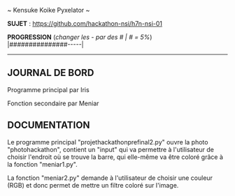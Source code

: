 ~ Kensuke Koike Pyxelator ~

**SUJET** : https://github.com/hackathon-nsi/h7n-nsi-01

**PROGRESSION** (*changer les - par des # | # = 5%*)<br />
|###############-----|

<hr />
<!-- ne pas effacer les lignes ci-dessus et mettre à jour la progression régulièrement -->

## JOURNAL DE BORD

Programme principal par Iris

Fonction secondaire par Meniar

## DOCUMENTATION
Le programme principal "projethackathonprefinal2.py" ouvre la photo "photohackathon", contient un "input" qui va permettre à l'utilisateur de choisir l'endroit où se trouve la barre, qui elle-même va être coloré grâce à la fonction "meniar1.py".

La fonction "meniar2.py" demande à l'utilisateur de choisir une couleur (RGB) et donc permet de mettre un filtre coloré sur l'image.
